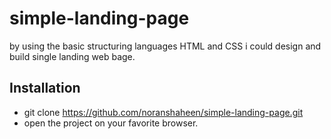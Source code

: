 ﻿# simple-landing-page
 by using the basic structuring languages HTML and CSS i could design and build single landing web bage.
 
 ## Installation
 - git clone https://github.com/noranshaheen/simple-landing-page.git 
 - open the project on your favorite browser.
